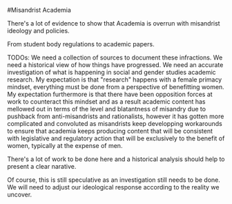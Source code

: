 #Misandrist Academia

There's a lot of evidence to show that Academia is overrun with misandrist ideology and policies.

From student body regulations to academic papers.

TODOs:
We need a collection of sources to document these infractions.
We need a historical view of how things have progressed.
We need an accurate investigation of what is happening in social and gender studies academic research.
My expectation is that "research" happens with a female primacy mindset, everything must be done from a perspective of benefitting women.
My expectation furthermore is that there have been opposition forces at work to counteract this mindset and as a result academic content has mellowed out in
terms of the level and blatantness of misandry due to pushback from anti-misandrists and rationalists, however it has gotten more complicated and convoluted as
misandrists keep developping workarounds to ensure that academia keeps producing content that will be consistent with legislative and regulatory action that
will be exclusively to the benefit of women, typically at the expense of men.

There's a lot of work to be done here and a historical analysis should help to present a clear narative.

Of course, this is still speculative as an investigation still needs to be done. We will need to adjust our ideological response according to the reality we uncover.

